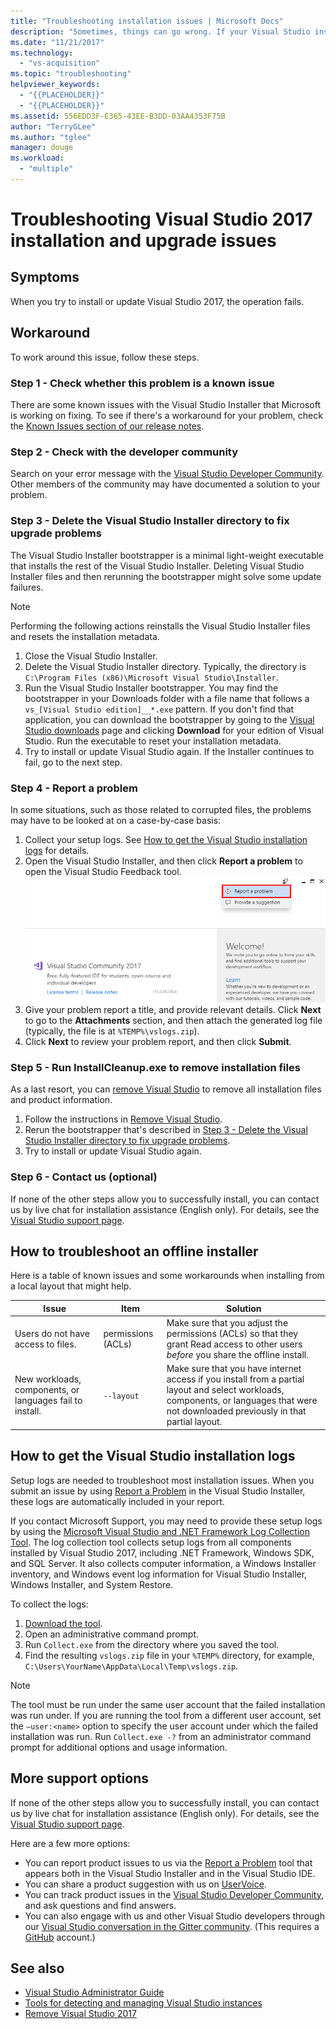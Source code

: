 ```yaml
---
title: "Troubleshooting installation issues | Microsoft Docs"
description: "Sometimes, things can go wrong. If your Visual Studio installation or upgrade fails, this page can help."
ms.date: "11/21/2017"
ms.technology:
  - "vs-acquisition"
ms.topic: "troubleshooting"
helpviewer_keywords:
  - "{{PLACEHOLDER}}"
  - "{{PLACEHOLDER}}"
ms.assetid: 556EDD3F-E365-43EE-B3DD-03AA4353F75B
author: "TerryGLee"
ms.author: "tglee"
manager: douge
ms.workload:
  - "multiple"
---
```

# Troubleshooting Visual Studio 2017 installation and upgrade issues

## Symptoms
When you try to install or update Visual Studio 2017, the operation fails.

## Workaround
To work around this issue, follow these steps.

### Step 1 - Check whether this problem is a known issue
There are some known issues with the Visual Studio Installer that Microsoft is working on fixing. To see if there's a workaround for your problem, check the [Known Issues section of our release notes](https://www.visualstudio.com/news/releasenotes/vs2017-relnotes#known-issues).

### Step 2 - Check with the developer community
Search on your error message with the [Visual Studio Developer Community](https://developercommunity.visualstudio.com/spaces/8/index.html). Other members of the community may have documented a solution to your problem.

### Step 3 - Delete the Visual Studio Installer directory to fix upgrade problems
The Visual Studio Installer bootstrapper is a minimal light-weight executable that installs the rest of the Visual Studio Installer. Deleting Visual Studio Installer files and then rerunning the bootstrapper might solve some update failures.

>[!NOTE]
Performing the following actions reinstalls the Visual Studio Installer files and resets the installation metadata.

1. Close the Visual Studio Installer.
2. Delete the Visual Studio Installer directory. Typically, the directory is `C:\Program Files (x86)\Microsoft Visual Studio\Installer`.
3. Run the Visual Studio Installer bootstrapper. You may find the bootstrapper in your Downloads folder with a file name that follows a `vs_[Visual Studio edition]__*.exe` pattern. If you don't find that application, you can download the bootstrapper by going to the [Visual Studio downloads](https://www.visualstudio.com/downloads/) page and clicking **Download** for your edition of Visual Studio. Run the executable to reset your installation metadata.
4. Try to install or update Visual Studio again. If the Installer continues to fail, go to the next step.

### Step 4 - Report a problem
In some situations, such as those related to corrupted files, the problems may have to be looked at on a case-by-case basis:

1. Collect your setup logs. See [How to get the Visual Studio installation logs](#how-to-get-the-visual-studio-installation-logs) for details.
2. Open the Visual Studio Installer, and then click **Report a problem** to open the Visual Studio Feedback tool.
![You can tab to the Provide Feedback button to open the feedback tool](media/report-a-problem.png)
3. Give your problem report a title, and provide relevant details. Click **Next** to go to the **Attachments** section, and then attach the generated log file (typically, the file is at `%TEMP%\vslogs.zip`).
4. Click **Next** to review your problem report, and then click **Submit**.

### Step 5 - Run InstallCleanup.exe to remove installation files
As a last resort, you can [remove Visual Studio](remove-visual-studio.md) to remove all installation files and product information.

1. Follow the instructions in [Remove Visual Studio](remove-visual-studio.md).
2. Rerun the bootstrapper that's described in [Step 3 - Delete the Visual Studio Installer directory to fix upgrade problems](#step-3---delete-the-visual-studio-installer-directory-to-fix-upgrade-problems).
3. Try to install or update Visual Studio again.

### Step 6 - Contact us (optional)
If none of the other steps allow you to successfully install, you can contact us by live chat for installation assistance (English only). For details, see the [Visual Studio support page](https://www.visualstudio.com/vs/support/#talktous).

## How to troubleshoot an offline installer
Here is a table of known issues and some workarounds when installing from a local layout that might help.

| Issue       | Item                   | Solution |
| ----------- | ---------------------- | -------- |
| Users do not have access to files. | permissions (ACLs) | Make sure that you adjust the permissions (ACLs) so that they grant Read access to other users  *before* you share the offline install. |
| New workloads, components, or languages fail to install.  | `--layout`  | Make sure that you have internet access if you install from a partial layout and select workloads, components, or languages that were not downloaded previously in that partial layout. |

## How to get the Visual Studio installation logs
Setup logs are needed to troubleshoot most installation issues. When you submit an issue by using [Report a Problem](../ide/how-to-report-a-problem-with-visual-studio-2017.md) in the Visual Studio Installer, these logs are automatically included in your report.

If you contact Microsoft Support, you may need to provide these setup logs by using the [Microsoft Visual Studio and .NET Framework Log Collection Tool](https://aka.ms/vscollect). The log collection tool collects setup logs from all components installed by Visual Studio 2017, including .NET Framework, Windows SDK, and SQL Server. It also collects computer information, a Windows Installer inventory, and Windows event log information for Visual Studio Installer, Windows Installer, and System Restore.

To collect the logs:

1. [Download the tool](https://aka.ms/vscollect).
2. Open an administrative command prompt.
3. Run `Collect.exe` from the directory where you saved the tool.
4. Find the resulting `vslogs.zip` file in your `%TEMP%` directory, for example, `C:\Users\YourName\AppData\Local\Temp\vslogs.zip`.

> [!NOTE]
> The tool must be run under the same user account that the failed installation was run under. If you are running the tool from a different user account, set the `–user:<name>` option to specify the user account under which the failed installation was run. Run `Collect.exe -?` from an administrator command prompt for additional options and usage information.

## More support options

If none of the other steps allow you to successfully install, you can contact us by live chat for installation assistance (English only). For details, see the [Visual Studio support page](https://www.visualstudio.com/vs/support/#talktous).

Here are a few more options:
* You can report product issues to us via the [Report a Problem](../ide/how-to-report-a-problem-with-visual-studio-2017.md) tool that appears both in the Visual Studio Installer and in the Visual Studio IDE.
* You can share a product suggestion with us on [UserVoice](https://visualstudio.uservoice.com/forums/121579).
* You can track product issues in the [Visual Studio Developer Community](https://developercommunity.visualstudio.com/), and ask questions and find answers.
* You can also engage with us and other Visual Studio developers through our [Visual Studio conversation in the Gitter community](https://gitter.im/Microsoft/VisualStudio).  (This requires a [GitHub](https://github.com/) account.)

## See also
* [Visual Studio Administrator Guide](visual-studio-administrator-guide.md)
* [Tools for detecting and managing Visual Studio instances](tools-for-managing-visual-studio-instances.md)
* [Remove Visual Studio 2017](remove-visual-studio.md)
